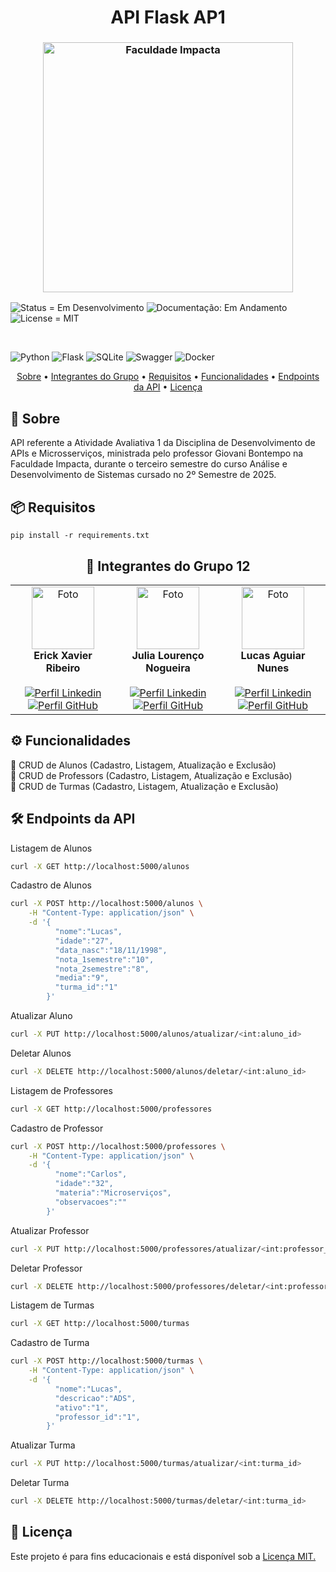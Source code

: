 <h1 align="center"; style="font-weight: bold;">API Flask AP1</h1>

<h3 align="center"><img  alt="Faculdade Impacta" width = "400px" src="https://www.impacta.edu.br/themes/wc_agenciar3/images/logo-new.png"></h3>

<p>
    <img src="https://img.shields.io/badge/Status-Em_Desenvolvimento-orange" alt="Status = Em Desenvolvimento">
    <img src="https://img.shields.io/badge/Documentação-Em_Andamento-yellow" alt="Documentação: Em Andamento">
    <img src="https://img.shields.io/badge/License-MIT-blue" alt="License = MIT">
</p>

<br>

![Python](https://img.shields.io/badge/python-3670A0?style=for-the-badge&logo=python&logoColor=ffdd54)
![Flask](https://img.shields.io/badge/flask-%23000.svg?style=for-the-badge&logo=flask&logoColor=white)
![SQLite](https://img.shields.io/badge/sqlite-%2307405e.svg?style=for-the-badge&logo=sqlite&logoColor=white)
![Swagger](https://img.shields.io/badge/-Swagger-%23Clojure?style=for-the-badge&logo=swagger&logoColor=white)
![Docker](https://img.shields.io/badge/docker-%230db7ed.svg?style=for-the-badge&logo=docker&logoColor=white)

<p align="center">
    <a href="#sobre">Sobre</a> • 
    <a href="#grupo">Integrantes do Grupo</a> •
    <a href="#requisitos">Requisitos</a> •
    <a href="#how-it-works">Funcionalidades</a> •
    <a href="#endpoints">Endpoints da API</a> •
    <a href="#licença">Licença</a>
</p>

<h2 id="sobre">📖 Sobre</h2>
API referente a Atividade Avaliativa 1 da Disciplina de Desenvolvimento de APIs e Microsserviços, ministrada pelo professor Giovani Bontempo na Faculdade Impacta, durante o terceiro semestre do curso Análise e Desenvolvimento de Sistemas cursado no 2º Semestre de 2025.
<br>

<h2 id="requisitos">📦 Requisitos</h2>

```
pip install -r requirements.txt
```

<h2 id="grupo" align="center">👥 Integrantes do Grupo 12</h2>
<table align="center">
  <tr>
    <td align="center">
      <img src="https://github.com/ErickXr.png" width="100" alt="Foto"/><br>
      <b>Erick Xavier Ribeiro</b><br><br>
        <a href="https://www.linkedin.com/in/erick-xavier-0a0b572a9/" target="_blank"><img title="Conecte-se" src="https://img.shields.io/badge/LinkedIn-0077B5?style=for-the-badge&logo=linkedin&logoColor=white" alt="Perfil Linkedin"/></a>
        <a href="https://github.com/ErickXr" target="_blank"><img title="Siga-Me" src="https://img.shields.io/badge/GitHub-100000?style=for-the-badge&logo=github&logoColor=white" alt="Perfil GitHub"/></a>
    </td>
    <td align="center">
      <img src="https://github.com/Jloren051.png" width="100" alt="Foto"/><br>
      <b>Julia Lourenço Nogueira</b><br><br>
        <a href="https://www.linkedin.com/in/julia-louren%C3%A7o-8065082ba/" target="_blank"><img title="Conecte-se" src="https://img.shields.io/badge/LinkedIn-0077B5?style=for-the-badge&logo=linkedin&logoColor=white" alt="Perfil Linkedin"/></a>
      <a href="https://github.com/Jloren051" target="_blank"><img title="Siga-Me" src="https://img.shields.io/badge/GitHub-100000?style=for-the-badge&logo=github&logoColor=white" alt="Perfil GitHub"/></a>
    </td>
    <td align="center">
      <img src="https://github.com/LucasAguiarN.png" width="100"  alt="Foto"/><br>
      <b>Lucas Aguiar Nunes</b><br><br>
      <a href="https://www.linkedin.com/in/lucas-aguiar-nunes" target="_blank"><img title="Conecte-se" src="https://img.shields.io/badge/LinkedIn-0077B5?style=for-the-badge&logo=linkedin&logoColor=white" alt="Perfil Linkedin"/></a>
      <a href="https://github.com/LucasAguiarN" target="_blank"><img title="Siga-Me" src="https://img.shields.io/badge/GitHub-100000?style=for-the-badge&logo=github&logoColor=white" alt="Perfil GitHub"/></a>
    </td>
  </tr>
</table>

<h2 id="how-it-works">⚙️ Funcionalidades</h2>
🔹 CRUD de Alunos (Cadastro, Listagem, Atualização e Exclusão)
<br>🔹 CRUD de Professors (Cadastro, Listagem, Atualização e Exclusão)
<br>🔹 CRUD de Turmas (Cadastro, Listagem, Atualização e Exclusão)

<h2 id="endpoints">🛠️ Endpoints da API</h2>

Listagem de Alunos
```bash
curl -X GET http://localhost:5000/alunos
```
Cadastro de Alunos
```bash
curl -X POST http://localhost:5000/alunos \
    -H "Content-Type: application/json" \
    -d '{
          "nome":"Lucas",
          "idade":"27", 
          "data_nasc":"18/11/1998",
          "nota_1semestre":"10",
          "nota_2semestre":"8",
          "media":"9",
          "turma_id":"1"
        }'
```
Atualizar Aluno
```bash
curl -X PUT http://localhost:5000/alunos/atualizar/<int:aluno_id>
```
Deletar Alunos
```bash
curl -X DELETE http://localhost:5000/alunos/deletar/<int:aluno_id>
```
Listagem de Professores
```bash
curl -X GET http://localhost:5000/professores
```
Cadastro de Professor
```bash
curl -X POST http://localhost:5000/professores \
    -H "Content-Type: application/json" \
    -d '{
          "nome":"Carlos",
          "idade":"32", 
          "materia":"Microserviços",
          "observacoes":""
        }'
```
Atualizar Professor
```bash
curl -X PUT http://localhost:5000/professores/atualizar/<int:professor_id>
```
Deletar Professor
```bash
curl -X DELETE http://localhost:5000/professores/deletar/<int:professor_id>
```
Listagem de Turmas
```bash
curl -X GET http://localhost:5000/turmas
```
Cadastro de Turma
```bash
curl -X POST http://localhost:5000/turmas \
    -H "Content-Type: application/json" \
    -d '{
          "nome":"Lucas",
          "descricao":"ADS", 
          "ativo":"1",
          "professor_id":"1",
        }'
```
Atualizar Turma
```bash
curl -X PUT http://localhost:5000/turmas/atualizar/<int:turma_id>
```
Deletar Turma
```bash
curl -X DELETE http://localhost:5000/turmas/deletar/<int:turma_id>
```

<h2 id="licença">📜 Licença</h2>
Este projeto é para fins educacionais e está disponível sob a <a href="./LICENSE">Licença MIT.</a>
